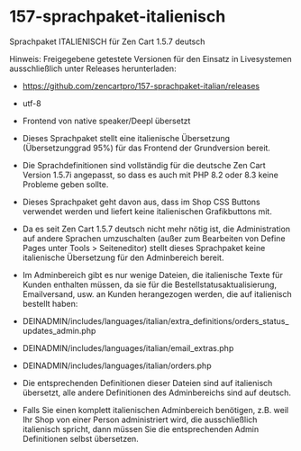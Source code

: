 # 157-sprachpaket-italienisch
Sprachpaket ITALIENISCH für Zen Cart 1.5.7 deutsch 

Hinweis: 
Freigegebene getestete Versionen für den Einsatz in Livesystemen ausschließlich unter Releases herunterladen:
* https://github.com/zencartpro/157-sprachpaket-italian/releases

* utf-8
* Frontend von native speaker/Deepl übersetzt 

* Dieses Sprachpaket stellt eine italienische Übersetzung (Übersetzunggrad 95%) für das Frontend der Grundversion bereit. 
* Die Sprachdefinitionen sind vollständig für die deutsche Zen Cart Version 1.5.7i angepasst, so dass es auch mit PHP 8.2 oder 8.3 keine Probleme geben sollte. 
* Dieses Sprachpaket geht davon aus, dass im Shop CSS Buttons verwendet werden und liefert keine italienischen Grafikbuttons mit. 

* Da es seit Zen Cart 1.5.7 deutsch nicht mehr nötig ist, die Administration auf andere Sprachen umzuschalten (außer zum Bearbeiten von Define Pages unter Tools > Seiteneditor) stellt dieses Sprachpaket keine italienische Übersetzung für den Adminbereich bereit.
* Im Adminbereich gibt es nur wenige Dateien, die italienische Texte für Kunden enthalten müssen, da sie für die Bestellstatusaktualisierung, Emailversand, usw. an Kunden herangezogen werden, die auf italienisch bestellt haben:

* DEINADMIN/includes/languages/italian/extra_definitions/orders_status_updates_admin.php
* DEINADMIN/includes/languages/italian/email_extras.php
* DEINADMIN/includes/languages/italian/orders.php 

* Die entsprechenden Definitionen dieser Dateien sind auf italienisch übersetzt, alle andere Definitionen des Adminbereichs sind auf deutsch.

* Falls Sie einen komplett italienischen Adminbereich benötigen, z.B. weil Ihr Shop von einer Person administriert wird, die ausschließlich italienisch spricht, dann müssen Sie die entsprechenden Admin Definitionen selbst übersetzen.

